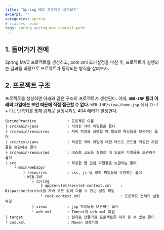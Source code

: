 ```yaml
---
title: "Spring MVC 프로젝트 살펴보기"
excerpt: ""
categories: spring
# classes: wide
tags: spring spring-mvc context-path 
---
```

## 1. 들어가기 전에
Spring MVC 프로젝트를 생성하고, pom.xml 초기설정을 마친 후, 프로젝트가 실행되는 결과를 바탕으로 프로젝트가 동작되는 방식을 살펴보자.

## 2. 프로젝트 구조
프로젝트를 생성하면 아래와 같은 구조의 프로젝트가 생성된다. 이때, **`WEB-INF` 폴더 아래의 파일에는 보안 때문에 직접 접근할 수 없다.** `WEB-INF/views/home.jsp` 에서 `Ctrl` + `F11` 단축키를 통해 강제로 실행시켜도 404 에러가 발생한다.

```
SpringPractice              : 프로젝트 이름
├ src/main/java             : 작성한 자바 파일들을 폴더
├ src/main/resources        : 자바 파일을 실행할 때 필요한 파일들을 보관하는 폴더
├ src/test/java             : 작성한 자바 파일에 대한 테스트 코드를 작성한 파일들을 보관하는 폴더
├ src/main/resources        : 테스트 코드를 실행할 때 필요한 파일들을 보관하는 폴더
├ src                       : 작성한 웹 관련 파일들을 보관하는 폴더
    └ main/webapp/
        ├ resources         : css, js 등 정적 파일들을 보관하는 폴더
        └ WEB-INF
            ├ spring
                ├ appServlet/servlet-context.xml    : DispatcherServlet을 자바 코드 없이 다룰 수 있는 설정 파일
                └ root-context.xml                  : 프로젝트 전체의 설정 파일
            ├ views         : jsp 파일들을 보관하는 폴더
            └ web.xml       : Tomcat의 web.xml 파일 
├ target                    : 실제로 만들어질 프로젝트를 미리 볼 수 있는 폴더
└ pom.xml                   : Maven 설정파일
```